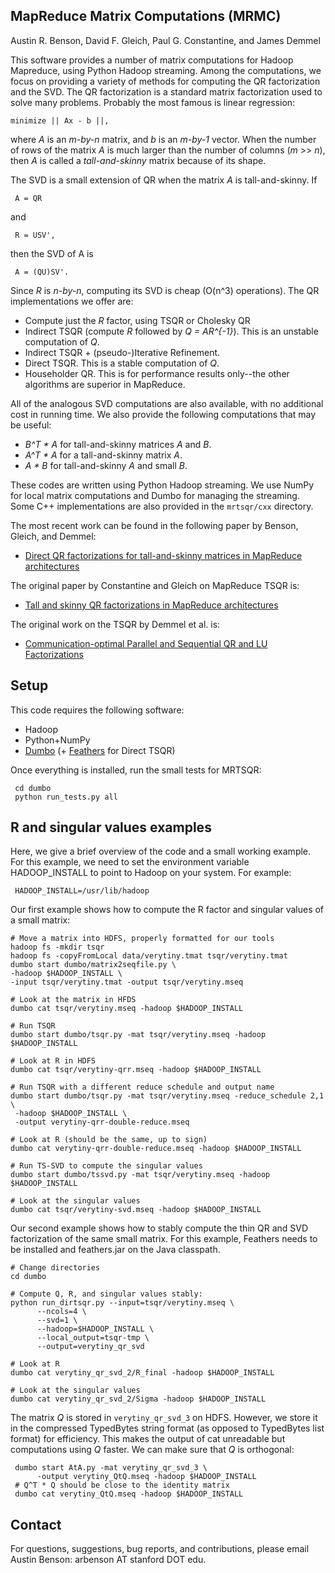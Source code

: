 MapReduce Matrix Computations (MRMC)
--------
Austin R. Benson, David F. Gleich, Paul G. Constantine, and James Demmel

This software provides a number of matrix computations for Hadoop Mapreduce,
using Python Hadoop streaming.  Among the computations, we focus on providing
a variety of methods for computing the QR factorization and the SVD.
The QR factorization is a standard matrix factorization used to solve many
problems.  Probably the most famous is linear regression:

    minimize || Ax - b ||,

where _A_ is an _m-by-n_ matrix, and _b_ is an _m-by-1_ vector.
When the number of rows of the matrix _A_ is much larger than
the number of columns (_m_ >> _n_), then _A_ is called a _tall-and-skinny_
matrix because of its shape.

The SVD is a small extension of QR when the matrix _A_ is tall-and-skinny.  If

     A = QR

and

     R = USV',

then the SVD of A is

     A = (QU)SV'.

Since _R_ is _n-by-n_, computing its SVD is cheap (O(n^3) operations).
The QR implementations we offer are:

* Compute just the _R_ factor, using TSQR or Cholesky QR
* Indirect TSQR (compute _R_ followed by _Q = AR^{-1}_).  This is an unstable computation of _Q_.
* Indirect TSQR + (pseudo-)Iterative Refinement.
* Direct TSQR.  This is a stable computation of _Q_.
* Householder QR.  This is for performance results only--the other algorithms are superior in MapReduce.

All of the analogous SVD computations are also available, with no additional cost in running time.
We also provide the following computations that may be useful:

* _B^T * A_ for tall-and-skinny matrices _A_ and _B_.
* _A^T * A_ for a tall-and-skinny matrix _A_.
* _A * B_ for tall-and-skinny _A_ and small _B_.

These codes are written using Python Hadoop streaming.  We use NumPy for local matrix computations
and Dumbo for managing the streaming.
Some C++ implementations are also provided in the `mrtsqr/cxx` directory.

The most recent work can be found in the following paper by Benson, Gleich, and Demmel:

* [Direct QR factorizations for tall-and-skinny matrices in MapReduce architectures](http://dx.doi.org/10.1109/BigData.2013.6691583)

The original paper by Constantine and Gleich on MapReduce TSQR is:

* [Tall and skinny QR factorizations in MapReduce architectures](http://www.cs.purdue.edu/homes/dgleich/publications/Constantine%202011%20-%20TSQR.pdf)

The original work on the TSQR by Demmel et al. is:

* [Communication-optimal Parallel and Sequential QR and LU Factorizations](http://dx.doi.org/10.1137/080731992)

Setup
--------
This code requires the following software:

* Hadoop
* Python+NumPy
* [Dumbo](https://github.com/klbostee/dumbo/) (+ [Feathers](https://github.com/klbostee/feathers) for Direct TSQR)

Once everything is installed, run the small tests for MRTSQR:

     cd dumbo
     python run_tests.py all

R and singular values examples
--------
Here, we give a brief overview of the code and a small working example.
For this example, we need to set the environment variable HADOOP_INSTALL to point
to Hadoop on your system.  For example:

     HADOOP_INSTALL=/usr/lib/hadoop

Our first example shows how to compute the R factor and singular values of a small matrix:
    
    # Move a matrix into HDFS, properly formatted for our tools
    hadoop fs -mkdir tsqr
    hadoop fs -copyFromLocal data/verytiny.tmat tsqr/verytiny.tmat
    dumbo start dumbo/matrix2seqfile.py \
    -hadoop $HADOOP_INSTALL \
    -input tsqr/verytiny.tmat -output tsqr/verytiny.mseq

    # Look at the matrix in HFDS
    dumbo cat tsqr/verytiny.mseq -hadoop $HADOOP_INSTALL
    
    # Run TSQR
    dumbo start dumbo/tsqr.py -mat tsqr/verytiny.mseq -hadoop $HADOOP_INSTALL

    # Look at R in HDFS
    dumbo cat tsqr/verytiny-qrr.mseq -hadoop $HADOOP_INSTALL

    # Run TSQR with a different reduce schedule and output name
    dumbo start dumbo/tsqr.py -mat tsqr/verytiny.mseq -reduce_schedule 2,1 \
     -hadoop $HADOOP_INSTALL \
     -output verytiny-qrr-double-reduce.mseq

    # Look at R (should be the same, up to sign)
    dumbo cat verytiny-qrr-double-reduce.mseq -hadoop $HADOOP_INSTALL

    # Run TS-SVD to compute the singular values
    dumbo start dumbo/tssvd.py -mat tsqr/verytiny.mseq -hadoop $HADOOP_INSTALL

    # Look at the singular values
    dumbo cat tsqr/verytiny-svd.mseq -hadoop $HADOOP_INSTALL

Our second example shows how to stably compute the thin QR and SVD factorization of
the same small matrix.  For this example, Feathers needs to be installed and feathers.jar
on the Java classpath.

    # Change directories
    cd dumbo

    # Compute Q, R, and singular values stably:
    python run_dirtsqr.py --input=tsqr/verytiny.mseq \
          --ncols=4 \
          --svd=1 \
          --hadoop=$HADOOP_INSTALL \
          --local_output=tsqr-tmp \
          --output=verytiny_qr_svd

    # Look at R
    dumbo cat verytiny_qr_svd_2/R_final -hadoop $HADOOP_INSTALL

    # Look at the singular values
    dumbo cat verytiny_qr_svd_2/Sigma -hadoop $HADOOP_INSTALL
    
The matrix _Q_ is stored in `verytiny_qr_svd_3` on HDFS.  However, we store it in the compressed
TypedBytes string format (as opposed to TypedBytes list format) for efficiency.  This makes the output
of cat unreadable but computations using _Q_ faster.  We can make sure that _Q_ is orthogonal:

     dumbo start AtA.py -mat verytiny_qr_svd_3 \
          -output verytiny_QtQ.mseq -hadoop $HADOOP_INSTALL
     # Q^T * Q should be close to the identity matrix
     dumbo cat verytiny_QtQ.mseq -hadoop $HADOOP_INSTALL     


Contact
--------

For questions, suggestions, bug reports, and contributions, please email Austin Benson: arbenson AT stanford DOT edu.
